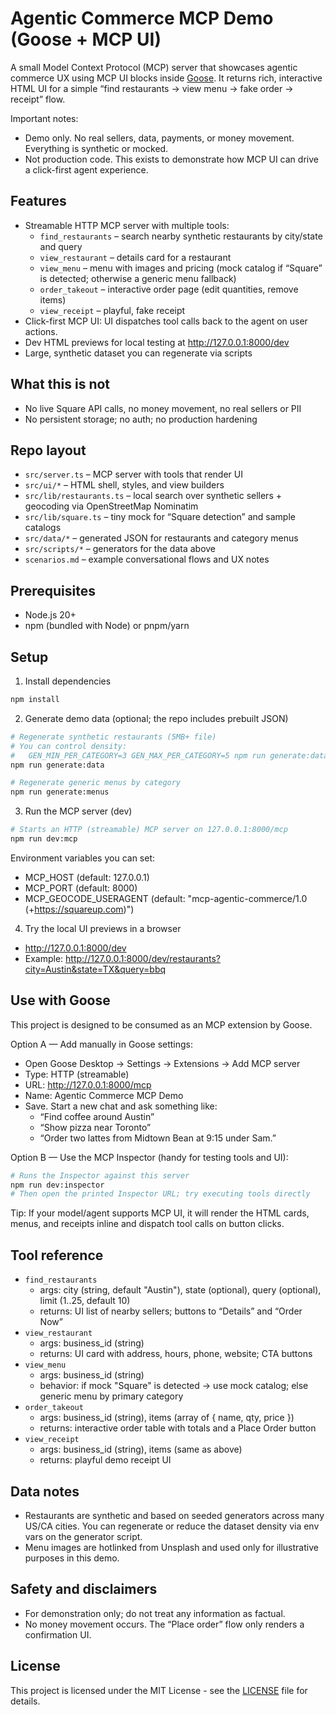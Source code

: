 # Agentic Commerce MCP Demo (Goose + MCP UI)

A small Model Context Protocol (MCP) server that showcases agentic commerce UX using MCP UI blocks inside [Goose](https://block.github.io/goose/). It returns rich, interactive HTML UI for a simple “find restaurants → view menu → fake order → receipt” flow.

Important notes:
- Demo only. No real sellers, data, payments, or money movement. Everything is synthetic or mocked.
- Not production code. This exists to demonstrate how MCP UI can drive a click-first agent experience.

## Features
- Streamable HTTP MCP server with multiple tools:
  - `find_restaurants` – search nearby synthetic restaurants by city/state and query
  - `view_restaurant` – details card for a restaurant
  - `view_menu` – menu with images and pricing (mock catalog if “Square” is detected; otherwise a generic menu fallback)
  - `order_takeout` – interactive order page (edit quantities, remove items)
  - `view_receipt` – playful, fake receipt
- Click-first MCP UI: UI dispatches tool calls back to the agent on user actions.
- Dev HTML previews for local testing at http://127.0.0.1:8000/dev
- Large, synthetic dataset you can regenerate via scripts

## What this is not
- No live Square API calls, no money movement, no real sellers or PII
- No persistent storage; no auth; no production hardening

## Repo layout
- `src/server.ts` – MCP server with tools that render UI
- `src/ui/*` – HTML shell, styles, and view builders
- `src/lib/restaurants.ts` – local search over synthetic sellers + geocoding via OpenStreetMap Nominatim
- `src/lib/square.ts` – tiny mock for “Square detection” and sample catalogs
- `src/data/*` – generated JSON for restaurants and category menus
- `src/scripts/*` – generators for the data above
- `scenarios.md` – example conversational flows and UX notes

## Prerequisites
- Node.js 20+
- npm (bundled with Node) or pnpm/yarn

## Setup
1) Install dependencies

```bash
npm install
```

2) Generate demo data (optional; the repo includes prebuilt JSON)

```bash
# Regenerate synthetic restaurants (5MB+ file)
# You can control density:
#   GEN_MIN_PER_CATEGORY=3 GEN_MAX_PER_CATEGORY=5 npm run generate:data
npm run generate:data

# Regenerate generic menus by category
npm run generate:menus
```

3) Run the MCP server (dev)

```bash
# Starts an HTTP (streamable) MCP server on 127.0.0.1:8000/mcp
npm run dev:mcp
```

Environment variables you can set:
- MCP_HOST (default: 127.0.0.1)
- MCP_PORT (default: 8000)
- MCP_GEOCODE_USERAGENT (default: "mcp-agentic-commerce/1.0 (+https://squareup.com)")

4) Try the local UI previews in a browser

- http://127.0.0.1:8000/dev
- Example: http://127.0.0.1:8000/dev/restaurants?city=Austin&state=TX&query=bbq

## Use with Goose
This project is designed to be consumed as an MCP extension by Goose.

Option A — Add manually in Goose settings:
- Open Goose Desktop → Settings → Extensions → Add MCP server
- Type: HTTP (streamable)
- URL: http://127.0.0.1:8000/mcp
- Name: Agentic Commerce MCP Demo
- Save. Start a new chat and ask something like:
  - “Find coffee around Austin”
  - “Show pizza near Toronto”
  - “Order two lattes from Midtown Bean at 9:15 under Sam.”

Option B — Use the MCP Inspector (handy for testing tools and UI):
```bash
# Runs the Inspector against this server
npm run dev:inspector
# Then open the printed Inspector URL; try executing tools directly
```

Tip: If your model/agent supports MCP UI, it will render the HTML cards, menus, and receipts inline and dispatch tool calls on button clicks.

## Tool reference
- `find_restaurants`
  - args: city (string, default "Austin"), state (optional), query (optional), limit (1..25, default 10)
  - returns: UI list of nearby sellers; buttons to “Details” and “Order Now”
- `view_restaurant`
  - args: business_id (string)
  - returns: UI card with address, hours, phone, website; CTA buttons
- `view_menu`
  - args: business_id (string)
  - behavior: if mock "Square" is detected -> use mock catalog; else generic menu by primary category
- `order_takeout`
  - args: business_id (string), items (array of { name, qty, price })
  - returns: interactive order table with totals and a Place Order button
- `view_receipt`
  - args: business_id (string), items (same as above)
  - returns: playful demo receipt UI

## Data notes
- Restaurants are synthetic and based on seeded generators across many US/CA cities. You can regenerate or reduce the dataset density via env vars on the generator script.
- Menu images are hotlinked from Unsplash and used only for illustrative purposes in this demo.

## Safety and disclaimers
- For demonstration only; do not treat any information as factual.
- No money movement occurs. The “Place order” flow only renders a confirmation UI.

## License
This project is licensed under the MIT License - see the [LICENSE](LICENSE) file for details.
